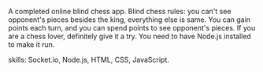 A completed online blind chess app. 
  Blind chess rules: you can't see opponent's pieces besides the king, everything else is same. You can gain points each turn, and you can spend points to see opponent's pieces. If you are a chess lover, definitely give it a try. You need to have Node.js installed to make it run.

skills: Socket.io, Node.js, HTML, CSS, JavaScript.

  
